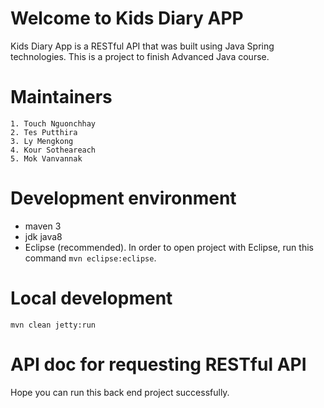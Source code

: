 # Welcome to Kids Diary APP

Kids Diary App is a RESTful API that was built using Java Spring technologies. This is a project to finish
Advanced Java course.

# Maintainers

	1. Touch Nguonchhay
	2. Tes Putthira
	3. Ly Mengkong
	4. Kour Sotheareach
	5. Mok Vanvannak

# Development environment

- maven 3
- jdk java8
- Eclipse (recommended). In order to open project with Eclipse, run this command `mvn eclipse:eclipse`.

# Local development

	mvn clean jetty:run

# API doc for requesting RESTful API



Hope you can run this back end project successfully.

